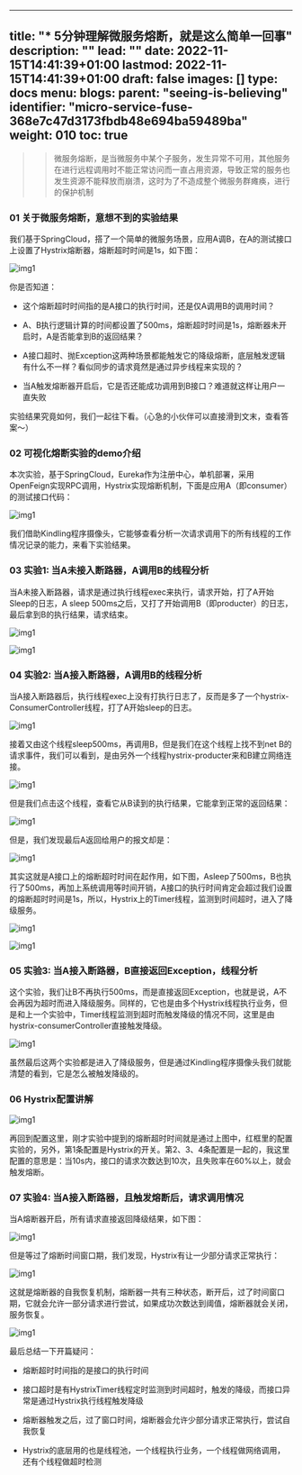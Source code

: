 
---
title: "* 5分钟理解微服务熔断，就是这么简单一回事"
description: ""
lead: ""
date: 2022-11-15T14:41:39+01:00
lastmod: 2022-11-15T14:41:39+01:00
draft: false
images: []
type: docs
menu:
  blogs:
    parent: "seeing-is-believing"
    identifier: "micro-service-fuse-368e7c47d3173fbdb48e694ba59489ba"
weight: 010
toc: true
---

>>微服务熔断，是当微服务中某个子服务，发生异常不可用，其他服务在进行远程调用时不能正常访问而一直占用资源，导致正常的服务也发生资源不能释放而崩溃，这时为了不造成整个微服务群瘫痪，进行的保护机制



### 01 关于微服务熔断，意想不到的实验结果

我们基于SpringCloud，搭了一个简单的微服务场景，应用A调B，在A的测试接口上设置了Hystrix熔断器，熔断超时时间是1s，如下图：

![img1](1.png)

你是否知道：

- 这个熔断超时时间指的是A接口的执行时间，还是仅A调用B的调用时间？

- A、B执行逻辑计算的时间都设置了500ms，熔断超时时间是1s，熔断器未开启时，A是否能拿到B的返回结果？

- A接口超时、抛Exception这两种场景都能触发它的降级熔断，底层触发逻辑有什么不一样？看似同步的请求竟然是通过异步线程来实现的？

- 当A触发熔断器开启后，它是否还能成功调用到B接口？难道就这样让用户一直失败

实验结果究竟如何，我们一起往下看。（心急的小伙伴可以直接滑到文末，查看答案～）



### 02 可视化熔断实验的demo介绍

本次实验，基于SpringCloud，Eureka作为注册中心，单机部署，采用OpenFeign实现RPC调用，Hystrix实现熔断机制，下面是应用A（即consumer）的测试接口代码：

![img1](2.png)

我们借助Kindling程序摄像头，它能够查看分析一次请求调用下的所有线程的工作情况记录的能力，来看下实验结果。



### 03 实验1: 当A未接入断路器，A调用B的线程分析

当A未接入断路器，请求是通过执行线程exec来执行，请求开始，打了A开始Sleep的日志，A sleep 500ms之后，又打了开始调用B（即producter）的日志，最后拿到B的执行结果，请求结束。

![img1](3.png)

![img1](4.png)



### 04 实验2: 当A接入断路器，A调用B的线程分析

当A接入断路器后，执行线程exec上没有打执行日志了，反而是多了一个hystrix-ConsumerController线程，打了A开始sleep的日志。

![img1](5.png)

接着又由这个线程sleep500ms，再调用B，但是我们在这个线程上找不到net B的请求事件，我们可以看到，是由另外一个线程hystrix-producter来和B建立网络连接。

![img1](6.png)

但是我们点击这个线程，查看它从B读到的执行结果，它能拿到正常的返回结果：

![img1](7.png)

但是，我们发现最后A返回给用户的报文却是：

![img1](8.png)

其实这就是A接口上的熔断超时时间在起作用，如下图，Asleep了500ms，B也执行了500ms，再加上系统调用等时间开销，A接口的执行时间肯定会超过我们设置的熔断超时时间是1s，所以，Hystrix上的Timer线程，监测到时间超时，进入了降级服务。

![img1](9.png)

![img1](10.png)

### 05 实验3: 当A接入断路器，B直接返回Exception，线程分析

这个实验，我们让B不再执行500ms，而是直接返回Exception，也就是说，A不会再因为超时而进入降级服务。同样的，它也是由多个Hystrix线程执行业务，但是和上一个实验中，Timer线程监测到超时而触发降级的情况不同，这里是由hystrix-consumerController直接触发降级。

![img1](11.png)

虽然最后这两个实验都是进入了降级服务，但是通过Kindling程序摄像头我们就能清楚的看到，它是怎么被触发降级的。


### 06 Hystrix配置讲解

![img1](12.png)

再回到配置这里，刚才实验中提到的熔断超时时间就是通过上图中，红框里的配置实验的，另外，第1条配置是Hystrix的开关。第2、3、4条配置是一起的，我这里配置的意思是：当10s内，接口的请求次数达到10次，且失败率在60%以上，就会触发熔断。

### 07 实验4: 当A接入断路器，且触发熔断后，请求调用情况

当A熔断器开启，所有请求直接返回降级结果，如下图：

![img1](13.png)

但是等过了熔断时间窗口期，我们发现，Hystrix有让一少部分请求正常执行：

![img1](14.png)

这就是熔断器的自我恢复机制，熔断器一共有三种状态，断开后，过了时间窗口期，它就会允许一部分请求进行尝试，如果成功次数达到阈值，熔断器就会关闭，服务恢复。

![img1](15.png)

最后总结一下开篇疑问：

- 熔断超时时间指的是接口的执行时间

- 接口超时是有HystrixTimer线程定时监测到时间超时，触发的降级，而接口异常是通过Hystrix执行线程触发降级

- 熔断器触发之后，过了窗口时间，熔断器会允许少部分请求正常执行，尝试自我恢复

- Hystrix的底层用的也是线程池，一个线程执行业务，一个线程做网络调用，还有个线程做超时检测


